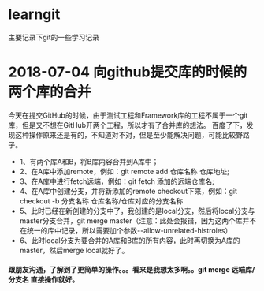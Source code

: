 # learngit
主要记录下git的一些学习记录

# 2018-07-04 向github提交库的时候的两个库的合并
  今天在提交GitHub的时候，由于测试工程和Framework库的工程不属于一个git库，但是又不想在GitHub开两个工程，所以才有了合并库的想法。
  百度了下，发现这种操作原来还是有的，不知道对不对，但是至少能解决问题，可能比较野路子。
  * 1、有两个库A和B，将B库内容合并到A库中；
  * 2、在A库中添加remote，例如：git remote add 仓库名称 仓库地址;
  * 3、在A库中进行fetch远端，例如：git fetch 添加的远端仓库名;
  * 4、在A库中创建分支，并将新添加的remote checkout下来，例如：git checkout -b 分支名称 仓库名称/仓库对应的分支名称
  * 5、此时已经在新创建的分支中了，我创建的是local分支，然后将local分支与master分支合并，git merge master（注意：此处会报错，因为这两个库并不在统一的库中记录，所以需要加个参数--allow-unrelated-histroies）
  * 6、此时local分支为要合并的A库和B库的所有内容，此时再切换为A库的master，然后merge local就好了。
  #### 跟朋友沟通，了解到了更简单的操作。。。看来是我想太多啊。。git merge 远端库/分支名 直接操作就好。
